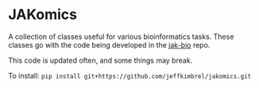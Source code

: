 # JAKomics

A collection of classes useful for various bioinformatics tasks. These classes go with the code being developed in the [jak-bio](https://github.com/jeffkimbrel/jak-bio) repo.

This code is updated often, and some things may break.

To install: `pip install git+https://github.com/jeffkimbrel/jakomics.git`

